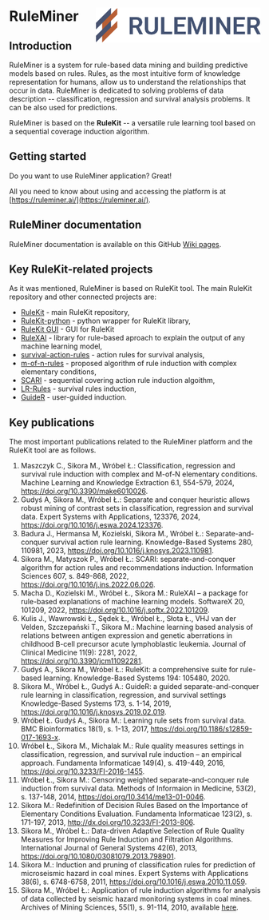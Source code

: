 # RuleMiner  <a href="https://ruleminer.ai/"><img src="img/RuleMiner_logo_full.png" align="right" height="70" /></a>


## Introduction

RuleMiner is a system for rule-based data mining and building predictive models based on rules. Rules, as the most intuitive form of knowledge representation for humans, allow us to understand the relationships that occur in data. RuleMiner is dedicated to solving problems of data description -- classification, regression and survival analysis problems. It can be also used for predictions.

RuleMiner is based on the **RuleKit** -- a versatile rule learning tool based on a sequential coverage induction algorithm.


## Getting started

Do you want to use RuleMiner application? Great!

All you need to know about using and accessing the platform is at [https://ruleminer.ai/](https://ruleminer.ai/).


## RuleMiner documentation

RuleMiner documentation is available on this GitHub [Wiki pages](https://github.com/ruleminer/ruleminer/wiki).


## Key RuleKit-related projects

As it was mentioned, RuleMiner is based on RuleKit tool. The main RuleKit repository and other connected projects are:

* [RuleKit](https://github.com/adaa-polsl/RuleKit) - main RuleKit repository,
* [RuleKit-python](https://github.com/adaa-polsl/RuleKit-python) - python wrapper for RuleKit library,
* [RuleKit GUI](https://github.com/ruleminer/rulekit-gui) - GUI for RuleKit
* [RuleXAI](https://github.com/adaa-polsl/RuleXAI) - library for rule-based aproach to explain the output of any machine learning model,
* [survival-action-rules](https://github.com/adaa-polsl/survival-action-rules) - action rules for survival analysis,
* [m-of-n-rules](https://github.com/adaa-polsl/m-of-n-rules) - proposed algorithm of rule induction with complex elementary conditions,
* [SCARI](https://github.com/adaa-polsl/SCARI) - sequential covering action rule induction algoithm,
* [LR-Rules](https://github.com/adaa-polsl/LR-Rules) - survival rules induction,
* [GuideR](https://github.com/adaa-polsl/GuideR) - user-guided induction.


## Key publications

The most important publications related to the RuleMiner platform and the RuleKit tool are as follows.


1. Maszczyk C., Sikora M., Wróbel Ł.: Classification, regression and survival rule induction with complex and M-of-N elementary conditions. Machine Learning and Knowledge Extraction 6.1, 554-579, 2024, https://doi.org/10.3390/make6010026.
2. Gudyś A, Sikora M., Wróbel Ł.: Separate and conquer heuristic allows robust mining of contrast sets in classification, regression and survival data. Expert Systems with Applications, 123376, 2024, https://doi.org/10.1016/j.eswa.2024.123376.
3. Badura J., Hermansa M, Kozielski, Sikora M., Wróbel Ł.: Separate-and-conquer survival action rule learning. Knowledge-Based Systems 280, 110981, 2023, https://doi.org/10.1016/j.knosys.2023.110981.
4. Sikora M., Matyszok P., Wróbel Ł.: SCARI: separate-and-conquer algorithm for action rules and recommendations induction. Information Sciences 607, s. 849-868, 2022, https://doi.org/10.1016/j.ins.2022.06.026.
5. Macha D., Kozielski M., Wróbel Ł., Sikora M.: RuleXAI – a package for rule-based explanations of machine learning models. SoftwareX 20, 101209, 2022, https://doi.org/10.1016/j.softx.2022.101209.
6. Kulis J., Wawrowski Ł., Sędek Ł., Wróbel Ł., Słota Ł., VHJ van der Velden, Szczepański T., Sikora M.: Machine learning based analysis of relations between antigen expression and genetic aberrations in childhood B-cell precursor acute lymphoblastic leukemia. Journal of Clinical Medicine 11(9): 2281, 2022, https://doi.org/10.3390/jcm11092281.
7. Gudyś A., Sikora M., Wróbel Ł.: RuleKit: a comprehensive suite for rule-based learning. Knowledge-Based Systems 194: 105480, 2020.
8. Sikora M., Wróbel Ł., Gudyś A.: GuideR: a guided separate-and-conquer rule learning in classification, regression, and survival settings Knowledge-Based Systems 173, s. 1-14, 2019, https://doi.org/10.1016/j.knosys.2019.02.019.
9. Wróbel Ł. Gudyś A., Sikora M.: Learning rule sets from survival data. BMC Bioinformatics 18(1), s. 1-13, 2017, https://doi.org/10.1186/s12859-017-1693-x.
10. Wróbel Ł., Sikora M., Michalak M.: Rule quality measures settings in classification, regression, and survival rule induction – an empirical approach. Fundamenta Informaticae 149(4), s. 419-449, 2016, https://doi.org/10.3233/FI-2016-1455.
11. Wróbel Ł., Sikora M.: Censoring weighted separate-and-conquer rule induction from survival data. Methods of Informaion in Medicine, 53(2), s. 137-148, 2014, https://doi.org/10.3414/me13-01-0046.
12. Sikora M.: Redefinition of Decision Rules Based on the Importance of Elementary Conditions Evaluation. Fundamenta Informaticae  123(2), s. 171-197, 2013, http://dx.doi.org/10.3233/FI-2013-806.
13. Sikora M., Wróbel Ł.: Data-driven Adaptive Selection of Rule Quality Measures for Improving Rule Induction and Filtration Algorithms. International Journal of General Systems 42(6), 2013, https://doi.org/10.1080/03081079.2013.798901.
14. Sikora M.: Induction and pruning of classification rules for prediction of microseismic hazard in coal mines. Expert Systems with Applications 38(6), s. 6748-6758, 2011, https://doi.org/10.1016/j.eswa.2010.11.059.
15. Sikora M., Wróbel Ł.: Application of rule induction algorithms for analysis of data collected by seismic hazard monitoring systems in coal mines. Archives of Mining Sciences, 55(1), s. 91-114, 2010, available [here](https://www.researchgate.net/publication/281395657_Application_of_rule_induction_algorithms_for_analysis_of_data_collected_by_seismic_hazard_monitoring_systems_in_coal_mines).


<!-- ## Comparision of RuleKit to other rule-based algorithms -->
